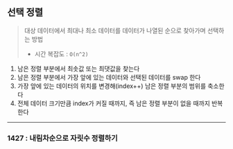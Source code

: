 ## 선택 정렬
> 대상 데이터에서 최대나 최소 데이터를 데이터가 나열된 순으로 찾아가며 선택하는 방법<br/>
> - 시간 복잡도 : ```O(n^2)```

1.  남은 정렬 부분에서 최솟값 또는 최댓값을 찾는다
2. 남은 정렬 부분에서 가장 앞에 있는 데이터와 선택된 데이터를 swap 한다
3. 가장 앞에 있는 데이터의 위치를 변경해(index++) 남은 정렬 부분의 범위를 축소한다
4. 전체 데이터 크기만큼 index가 커질 때까지, 즉 남은 정렬 부분이 없을 때까지 반복한다
---

### 1427 : 내림차순으로 자릿수 정렬하기

